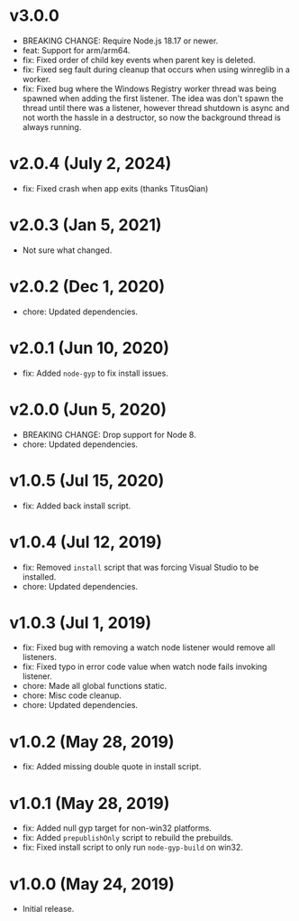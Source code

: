 # v3.0.0

 * BREAKING CHANGE: Require Node.js 18.17 or newer.
 * feat: Support for arm/arm64.
 * fix: Fixed order of child key events when parent key is deleted.
 * fix: Fixed seg fault during cleanup that occurs when using winreglib in a
   worker.
 * fix: Fixed bug where the Windows Registry worker thread was being spawned
   when adding the first listener. The idea was don't spawn the thread until
   there was a listener, however thread shutdown is async and not worth the
   hassle in a destructor, so now the background thread is always running.

# v2.0.4 (July 2, 2024)

 * fix: Fixed crash when app exits (thanks TitusQian)

# v2.0.3 (Jan 5, 2021)

 * Not sure what changed.

# v2.0.2 (Dec 1, 2020)

 * chore: Updated dependencies.

# v2.0.1 (Jun 10, 2020)

 * fix: Added `node-gyp` to fix install issues.

# v2.0.0 (Jun 5, 2020)

 * BREAKING CHANGE: Drop support for Node 8.
 * chore: Updated dependencies.

# v1.0.5 (Jul 15, 2020)

 * fix: Added back install script.

# v1.0.4 (Jul 12, 2019)

 * fix: Removed `install` script that was forcing Visual Studio to be installed.
 * chore: Updated dependencies.

# v1.0.3 (Jul 1, 2019)

 * fix: Fixed bug with removing a watch node listener would remove all listeners.
 * fix: Fixed typo in error code value when watch node fails invoking listener.
 * chore: Made all global functions static.
 * chore: Misc code cleanup.
 * chore: Updated dependencies.

# v1.0.2 (May 28, 2019)

 * fix: Added missing double quote in install script.

# v1.0.1 (May 28, 2019)

 * fix: Added null gyp target for non-win32 platforms.
 * fix: Added `prepublishOnly` script to rebuild the prebuilds.
 * fix: Fixed install script to only run `node-gyp-build` on win32.

# v1.0.0 (May 24, 2019)

 - Initial release.
